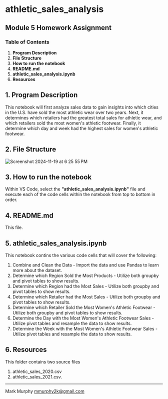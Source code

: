 # athletic_sales_analysis
## Module 5 Homework Assignment
### Table of Contents
1. **Program Description**
2. **File Structure**
3. **How to run the notebook**
4. **README.md**
5. **athletic_sales_analysis.ipynb**
6. **Resources**


## 1. **Program Description**

This notebook will first analyze sales data to gain insights into which cities in the U.S. have sold the most athletic wear over two years. Next, it determines which retailers had the greatest total sales for athletic wear, and which retailers sold the most women's athletic footwear. Finally, it determine which day and week had the highest sales for women's athletic footwear.


## 2. **File Structure**

![Screenshot 2024-11-19 at 6 25 55 PM](https://github.com/user-attachments/assets/83360cb1-9dd1-4b65-88a7-c6a8ecea49da)


## 3. **How to run the notebook**

Within VS Code, select the **"athletic_sales_analysis.ipynb"** file and execute each of the code cells within the notebook from top to bottom in order.


## 4. **README.md**

This file. 


## 5. **athletic_sales_analysis.ipynb**

This notebook contins the various code cells that will cover the following:

1. Combine and Clean the Data - Import the data and use Pandas to learn more about the dataset.
2. Determine which Region Sold the Most Products - Utilize both groupby and pivot tables to show results.
3. Determine which Region had the Most Sales - Utilize both groupby and pivot tables to show results.
4. Determine which Retailer had the Most Sales - Utilize both groupby and pivot tables to show results.
5. Determine which Retailer Sold the Most Women's Athletic Footwear - Utilize both groupby and pivot tables to show results.
6. Determine the Day with the Most Women's Athletic Footwear Sales - Utilize pivot tables and resample the data to show results.
7. Determine the Week with the Most Women's Athletic Footwear Sales - Utilize pivot tables and resample the data to show results.


## 6. **Resources**

This folder contains two source files

1. athletic_sales_2020.csv
2. athletic_sales_2021.csv.

---------------------------------------------

Mark Murphy mmurphy2k@gmail.com
